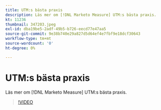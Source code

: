 ```yaml
---
title: UTM:s bästa praxis
description: Läs mer om [!DNL Marketo Measure] UTM:s bästa praxis.
kt: 11236
thumbnail: 347203.jpeg
exl-id: dba19be5-2adf-49b5-b726-eecd77e47aa5
source-git-commit: 9e38b740e29a827d5d64ef4e7fbf9e18dcf30643
workflow-type: tm+mt
source-wordcount: '0'
ht-degree: 0%

---
```


# UTM:s bästa praxis

Läs mer om [!DNL Marketo Measure] UTM:s bästa praxis.

>[!VIDEO](https://video.tv.adobe.com/v/347203/?quality=12&learn=on)

